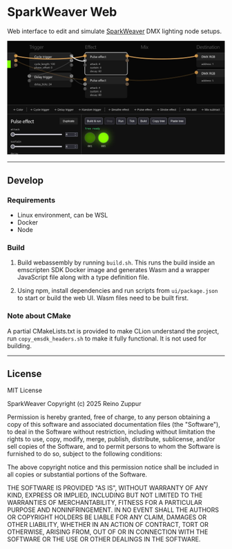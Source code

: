 # SparkWeaver Web

Web interface to edit and simulate [SparkWeaver](https://github.com/rzuppur/sparkweaver.core) DMX lighting node setups.

![Screenshot of node based DMX lightning editor user interface](screen.jpg)

---

## Develop

### Requirements

- Linux environment, can be WSL
- Docker
- Node

### Build

1. Build webassembly by running `build.sh`. This runs the build inside an emscripten SDK Docker image and generates Wasm and a wrapper JavaScript file along with a type definition file.

2. Using npm, install dependencies and run scripts from `ui/package.json` to start or build the web UI. Wasm files need to be built first.

### Note about CMake

A partial CMakeLists.txt is provided to make CLion understand the project, run `copy_emsdk_headers.sh` to make it fully functional. It is not used for building.

---

## License

MIT License

SparkWeaver Copyright (c) 2025 Reino Zuppur

Permission is hereby granted, free of charge, to any person obtaining a copy
of this software and associated documentation files (the "Software"), to deal
in the Software without restriction, including without limitation the rights
to use, copy, modify, merge, publish, distribute, sublicense, and/or sell
copies of the Software, and to permit persons to whom the Software is
furnished to do so, subject to the following conditions:

The above copyright notice and this permission notice shall be included in all
copies or substantial portions of the Software.

THE SOFTWARE IS PROVIDED "AS IS", WITHOUT WARRANTY OF ANY KIND, EXPRESS OR
IMPLIED, INCLUDING BUT NOT LIMITED TO THE WARRANTIES OF MERCHANTABILITY,
FITNESS FOR A PARTICULAR PURPOSE AND NONINFRINGEMENT. IN NO EVENT SHALL THE
AUTHORS OR COPYRIGHT HOLDERS BE LIABLE FOR ANY CLAIM, DAMAGES OR OTHER
LIABILITY, WHETHER IN AN ACTION OF CONTRACT, TORT OR OTHERWISE, ARISING FROM,
OUT OF OR IN CONNECTION WITH THE SOFTWARE OR THE USE OR OTHER DEALINGS IN THE
SOFTWARE.